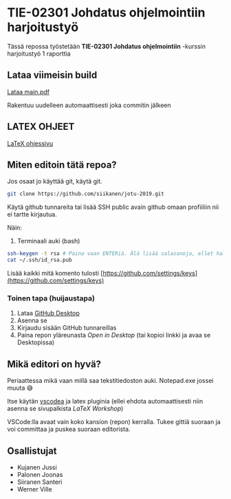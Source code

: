 # TIE-02301 Johdatus ohjelmointiin harjoitustyö

Tässä repossa työstetään **TIE-02301 Johdatus ohjelmointiin** -kurssin harjoitustyö 1 raporttia

## Lataa viimeisin build

[Lataa main.pdf](https://jotu:19@jotu-2019.siika.coffee/main.pdf)

Rakentuu uudelleen automaattisesti joka commitin jälkeen

## LATEX OHJEET

[LaTeX ohjessivu](harjoitustyo/README.md)

## Miten editoin tätä repoa?

Jos osaat jo käyttää git, käytä git.

```bash
git clone https://github.com/siikanen/jotu-2019.git
```

Käytä github tunnareita tai lisää SSH public avain github omaan profiiliin nii ei tartte kirjautua.

Näin:
 1. Terminaali auki (bash)
```bash
ssh-keygen -t rsa # Paina vaan ENTERiä. Älä lisää salasanoja, ellet halua että sitä pyydetään joka kerralla
cat ~/.ssh/id_rsa.pub
```
Lisää kaikki mitä komento tulosti [https://github.com/settings/keys](https://github.com/settings/keys)

### Toinen tapa (huijaustapa)

1. Lataa [GitHub Desktop](https://desktop.github.com/)
2. Asenna se
3. Kirjaudu sisään GitHub tunnareillas
4. Paina repon yläreunasta *Open in Desktop* (tai kopioi linkki ja avaa se Desktopissa)

## Mikä editori on hyvä?

Periaattessa mikä vaan millä saa tekstitiedoston auki. Notepad.exe jossei muuta 😅

Itse käytän [vscodea](https://code.visualstudio.com/) ja latex pluginia (ellei ehdota automaattisesti niin asenna se sivupalkista *LaTeX Workshop*)

VSCode:lla avaat vain koko kansion (repon) kerralla. Tukee gittiä suoraan ja voi committaa ja puskea suoraan editorista.

## Osallistujat

- Kujanen Jussi
- Palonen Joonas
- Siiranen Santeri
- Werner Ville
